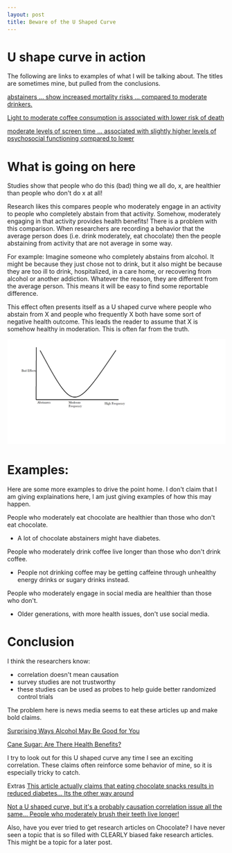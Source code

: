 ```yaml
---
layout: post
title: Beware of the U Shaped Curve
---
```

# U shape curve in action

The following are links to examples of what I will be talking about. The titles are sometimes mine, but pulled from the conclusions. 

[abstainers ... show increased mortality risks ... compared to moderate drinkers.](https://onlinelibrary.wiley.com/doi/abs/10.1111/j.1530-0277.2010.01286.x)

[Light to moderate coffee consumption is associated with lower risk of death](https://pubmed.ncbi.nlm.nih.gov/35048949/)

[moderate levels of screen time  ... associated with slightly higher levels of psychosocial functioning compared to lower](https://www.jaacap.org/article/S0890-8567(19)31437-6/fulltext)

# What is going on here

Studies show that people who do this (bad) thing we all do, x, are healthier than people who don't do x at all!

Research likes this compares people who moderately engage in an activity to people who completely abstain from that activity. Somehow, moderately engaging in that activity provides health benefits! There is a problem with this comparison. When researchers are recording a behavior that the average person does (i.e. drink moderately, eat chocolate) then the people abstaining from activity that are not average in some way.

For example: Imagine someone who completely abstains from alcohol. It might be because they just chose not to drink, but it also might be because they are too ill to drink, hospitalized, in a care home, or recovering from alcohol or another addiction. Whatever the reason, they are different from the average person. This means it will be easy to find some reportable difference.

This effect often presents itself as a U shaped curve where people who abstain from X and people who frequently X both have some sort of negative health outcome. This leads the reader to assume that X is somehow healthy in moderation. This is often far from the truth.

![U Curve](/images/UCurve.png)

# Examples:

Here are some more examples to drive the point home. I don't claim that I am giving explainations here, I am just giving examples of how this may happen.

People who moderately eat chocolate are healthier than those who don't eat chocolate.
- A lot of chocolate abstainers might have diabetes.

People who moderately drink coffee live longer than those who don't drink coffee.
- People not drinking coffee may be getting caffeine through unhealthy energy drinks or sugary drinks instead.

People who moderately engage in social media are healthier than those who don't.
- Older generations, with more health issues, don't use social media.

# Conclusion

I think the researchers know: 

- correlation doesn't mean causation
- survey studies are not trustworthy 
- these studies can be used as probes to help guide better randomized control trials

The problem here is news media seems to eat these articles up and make bold claims. 

[Surprising Ways Alcohol May Be Good for You](https://www.webmd.com/diet/ss/slideshow-alcohol-health-benefits)

[Cane Sugar: Are There Health Benefits?](https://www.webmd.com/diet/health-benefits-cane-sugar#1)

I try to look out for this U shaped curve any time I see an exciting correlation. These claims often reinforce some behavior of mine, so it is especially tricky to catch.

Extras
[This article actually claims that eating chocolate snacks results in reduced diabetes... Its the other way around](https://pubmed.ncbi.nlm.nih.gov/19818197/)

[Not a U shaped curve, but it's a probably causation correlation issue all the same... People who moderately brush their teeth live longer!](https://www.ncbi.nlm.nih.gov/pmc/articles/PMC3124861/)

Also, have you ever tried to get research articles on Chocolate? I have never seen a topic that is so filled with CLEARLY biased fake research articles. This might be a topic for a later post.